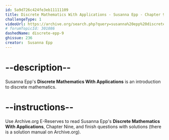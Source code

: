 ```yaml
---
id: 5a9d726c424fe3eb11111109
title: Discrete Mathematics With Applications - Susanna Epp - Chapter 9
challengeType: 1
videoUrl: https://archive.org/search.php?query=susanna%20epp%20discrete%20mathematics
# forumTopicId: 301086
dashedName: discrete-epp-9
ghissue: 236
creator:  Susanna Epp
---
```


# --description--

Susanna Epp's __Discrete Mathematics With Applications__ is an introduction to discrete mathematics.

# --instructions--

Use Archive.org E-Reserves to read Susanna Epp's __Discrete Mathematics With Applications__, Chapter Nine, and finish questions with solutions (there is a solution manual on Archive.org). 